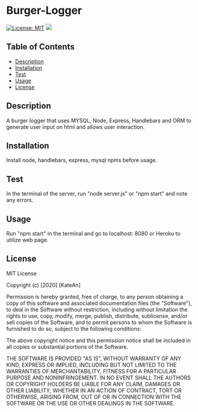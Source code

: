 # Burger-Logger
[![License: MIT](https://img.shields.io/badge/License-MIT-yellow.svg)](https://opensource.org/licenses/MIT)
![](https://i.gyazo.com/74ad10e9ac90e7af74031920c2006338.png)

## Table of Contents
  - [Description](#description)
  - [Installation](#installation)
  - [Test](#test)
  - [Usage](#usage)
  - [License](#license)


## Description
A burger logger that uses MYSQL, Node, Express, Handlebars and ORM to generate user input on html and allows user interaction. 

## Installation 
Install node, handlebars, express, mysql npms before usage. 

## Test 
In the terminal of the server, run "node server.js" or "npm start" and note any errors.

## Usage
Run "npm start" in the terminal and go to localhost: 8080 or Heroku to utilize web page.

## License
MIT License

Copyright (c) [2020] [KateAn]

Permission is hereby granted, free of charge, to any person obtaining a copy
of this software and associated documentation files (the "Software"), to deal
in the Software without restriction, including without limitation the rights
to use, copy, modify, merge, publish, distribute, sublicense, and/or sell
copies of the Software, and to permit persons to whom the Software is
furnished to do so, subject to the following conditions:

The above copyright notice and this permission notice shall be included in all
copies or substantial portions of the Software.

THE SOFTWARE IS PROVIDED "AS IS", WITHOUT WARRANTY OF ANY KIND, EXPRESS OR
IMPLIED, INCLUDING BUT NOT LIMITED TO THE WARRANTIES OF MERCHANTABILITY,
FITNESS FOR A PARTICULAR PURPOSE AND NONINFRINGEMENT. IN NO EVENT SHALL THE
AUTHORS OR COPYRIGHT HOLDERS BE LIABLE FOR ANY CLAIM, DAMAGES OR OTHER
LIABILITY, WHETHER IN AN ACTION OF CONTRACT, TORT OR OTHERWISE, ARISING FROM,
OUT OF OR IN CONNECTION WITH THE SOFTWARE OR THE USE OR OTHER DEALINGS IN THE
SOFTWARE.